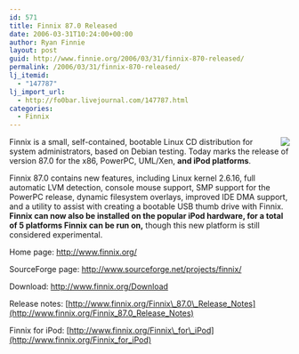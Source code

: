 ```yaml
---
id: 571
title: Finnix 87.0 Released
date: 2006-03-31T10:24:00+00:00
author: Ryan Finnie
layout: post
guid: http://www.finnie.org/2006/03/31/finnix-870-released/
permalink: /2006/03/31/finnix-870-released/
lj_itemid:
  - "147787"
lj_import_url:
  - http://fo0bar.livejournal.com/147787.html
categories:
  - Finnix
---
```

[<img src="http://www.finnix.org/w/images/thumb/1/17/Finnix-ipod.jpg/180px-Finnix-ipod.jpg" align="right" border="0" />](http://www.finnix.org/Finnix_for_iPod)Finnix is a small, self-contained, bootable Linux CD distribution for system administrators, based on Debian testing. Today marks the release of version 87.0 for the x86, PowerPC, UML/Xen, **and iPod platforms**. 

Finnix 87.0 contains new features, including Linux kernel 2.6.16, full automatic LVM detection, console mouse support, SMP support for the PowerPC release, dynamic filesystem overlays, improved IDE DMA support, and a utility to assist with creating a bootable USB thumb drive with Finnix. **Finnix can now also be installed on the popular iPod hardware, for a total of 5 platforms Finnix can be run on,** though this new platform is still considered experimental.

Home page: <http://www.finnix.org/>
  
SourceForge page: <http://www.sourceforge.net/projects/finnix/>
  
Download: <http://www.finnix.org/Download>
  
Release notes: [http://www.finnix.org/Finnix\_87.0\_Release_Notes](http://www.finnix.org/Finnix_87.0_Release_Notes)
  
Finnix for iPod: [http://www.finnix.org/Finnix\_for\_iPod](http://www.finnix.org/Finnix_for_iPod)
